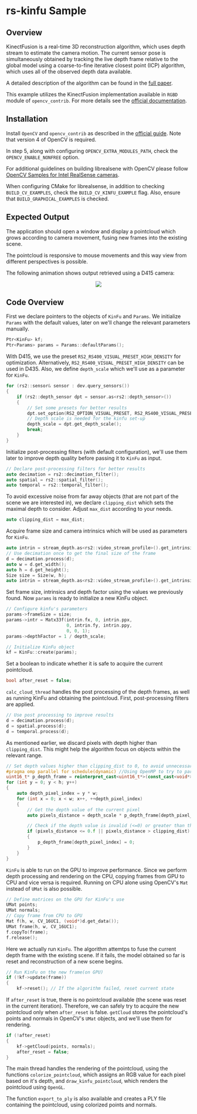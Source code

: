 # rs-kinfu Sample


## Overview
KinectFusion is a real-time 3D reconstruction algorithm, which uses depth stream to estimate the camera motion. The current sensor pose is simultaneously obtained by tracking the live depth frame relative to the global model using a coarse-to-fine iterative closest point (ICP) algorithm, which uses all of the observed depth data available.

A detailed description of the algorithm can be found in the [full paper](https://www.microsoft.com/en-us/research/wp-content/uploads/2016/02/ismar2011.pdf).

This example utilizes the KinectFusion implementation available in `RGBD` module of `opencv_contrib`. For more details see the [official documentation](https://docs.opencv.org/trunk/d8/d1f/classcv_1_1kinfu_1_1KinFu.html).

## Installation
Install `OpenCV` and `opencv_contrib` as described in the [official guide](https://github.com/opencv/opencv_contrib/blob/master/README.md). Note that version 4 of OpenCV is required.

In step 5, along with configuring `OPENCV_EXTRA_MODULES_PATH`, check the `OPENCV_ENABLE_NONFREE` option.

For additional guidelines on building librealsene with OpenCV please follow [OpenCV Samples for Intel RealSense cameras](https://github.com/IntelRealSense/librealsense/blob/master/wrappers/opencv/readme.md). 

When configuring CMake for librealsense, in addition to checking `BUILD_CV_EXAMPLES`, check the `BUILD_CV_KINFU_EXAMPLE` flag. Also, ensure that `BUILD_GRAPHICAL_EXAMPLES` is checked.

## Expected Output
The application should open a window and display a pointcloud which grows according to camera movement, fusing new frames into the existing scene. 

The pointcloud is responsive to mouse movements and this way view from different perspectives is possible.

The following animation shows output retrieved using a D415 camera:

<p align="center"><img src="res/result.gif" /></p>

## Code Overview
First we declare pointers to the objects of `KinFu` and `Params`. We initialize `Params` with the default values, later on we'll change the relevant parameters manually.
```cpp
Ptr<KinFu> kf;
Ptr<Params> params = Params::defaultParams();
```

With D415, we use the preset `RS2_RS400_VISUAL_PRESET_HIGH_DENSITY` for optimization. Alternatively, `RS2_RS400_VISUAL_PRESET_HIGH_DENSITY` can be used in D435. Also, we define `depth_scale` which we'll use as a parameter for `KinFu`.
```cpp
for (rs2::sensor& sensor : dev.query_sensors())
{
    if (rs2::depth_sensor dpt = sensor.as<rs2::depth_sensor>())
    {
        // Set some presets for better results
        dpt.set_option(RS2_OPTION_VISUAL_PRESET, RS2_RS400_VISUAL_PRESET_HIGH_DENSITY);
        // Depth scale is needed for the kinfu set-up
        depth_scale = dpt.get_depth_scale();
        break;
    }
}
```

Initialize post-processing filters (with default configuration), we'll use them later to improve depth quality before passing it to `KinFu` as input.
```cpp
// Declare post-processing filters for better results
auto decimation = rs2::decimation_filter();
auto spatial = rs2::spatial_filter();
auto temporal = rs2::temporal_filter();
```

To avoid excessive noise from far away objects (that are not part of the scene we are interested in), we declare `clipping_dist` which sets the maximal depth to consider. Adjust `max_dist` according to your needs.
```cpp
auto clipping_dist = max_dist;
```

Acquire frame size and camera intrinsics which will be used as parameters for `KinFu`.
```cpp
auto intrin = stream_depth.as<rs2::video_stream_profile>().get_intrinsics();
// Use decimation once to get the final size of the frame
d = decimation.process(d);
auto w = d.get_width();
auto h = d.get_height();
Size size = Size(w, h);
auto intrin = stream_depth.as<rs2::video_stream_profile>().get_intrinsics();
```

Set frame size, intrinsics and depth factor using the values we previously found. Now `params` is ready to initialize a new KinFu object.
```cpp
// Configure kinfu's parameters
params->frameSize = size;
params->intr = Matx33f(intrin.fx, 0, intrin.ppx,
                       0, intrin.fy, intrin.ppy,
                       0, 0, 1);
params->depthFactor = 1 / depth_scale;

// Initialize KinFu object
kf = KinFu::create(params);
```

Set a boolean to indicate whether it is safe to acquire the current pointcloud.
```cpp
bool after_reset = false;
```

`calc_cloud_thread` handles the post processing of the depth frames, as well as running KinFu and obtaining the pointcloud.
First, post-processing filters are applied.
```cpp
// Use post processing to improve results
d = decimation.process(d);
d = spatial.process(d);
d = temporal.process(d);
```

As mentioned earlier, we discard pixels with depth higher than `clipping_dist`. This might help the algorithm focus on objects within the relevant range.
```cpp
// Set depth values higher than clipping_dist to 0, to avoid unnecessary noise in the pointcloud
#pragma omp parallel for schedule(dynamic) //Using OpenMP to try to parallelise the loop
uint16_t* p_depth_frame = reinterpret_cast<uint16_t*>(const_cast<void*>(d.get_data()));
for (int y = 0; y < h; y++)
{
    auto depth_pixel_index = y * w;
    for (int x = 0; x < w; x++, ++depth_pixel_index)
    {
        // Get the depth value of the current pixel
        auto pixels_distance = depth_scale * p_depth_frame[depth_pixel_index];

        // Check if the depth value is invalid (<=0) or greater than the threshold
        if (pixels_distance <= 0.f || pixels_distance > clipping_dist)
        {
            p_depth_frame[depth_pixel_index] = 0;
        }
    }
}
```

`KinFu` is able to run on the GPU to improve performance. Since we perform depth processing and rendering on the CPU, copying frames from GPU to CPU and vice versa is required.
Running on CPU alone using OpenCV's `Mat` instead of `UMat` is also possible.
```cpp
// Define matrices on the GPU for KinFu's use
UMat points;
UMat normals;
// Copy frame from CPU to GPU
Mat f(h, w, CV_16UC1, (void*)d.get_data());
UMat frame(h, w, CV_16UC1);
f.copyTo(frame);
f.release();
```

Here we actually run `KinFu`. The algorithm attemtps to fuse the current depth frame with the existing scene. If it fails, the model obtained so far is reset and reconstruction of a new scene begins.
```cpp
// Run KinFu on the new frame(on GPU)
if (!kf->update(frame))
{
    kf->reset(); // If the algorithm failed, reset current state
```

If `after_reset` is true, there is no pointcloud available (the scene was reset in the current iteration). Therefore, we can safely try to acquire the new pointcloud only when `after_reset` is false. `getCloud` stores the pointcloud's points and normals in OpenCV's `UMat` objects, and we'll use them for rendering.
```cpp
if (!after_reset)
{
    kf->getCloud(points, normals);
    after_reset = false;
}
```

The main thread handles the rendering of the pointcloud, using the functions `colorize_pointcloud`, which assigns an RGB value for each pixel based on it's depth, and `draw_kinfu_pointcloud`, which renders the pointcloud using `OpenGL`. 

The function `export_to_ply` is also available and creates a PLY file containing the pointcloud, using colorized points and normals.
